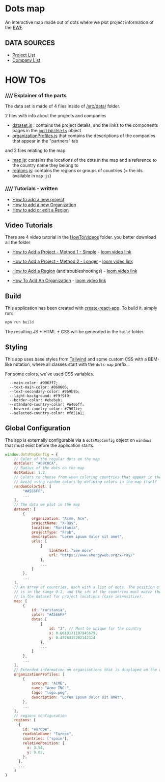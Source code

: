# Dots map

An interactive map made out of dots where we plot project information of the [EWF](https://www.energyweb.org/).

## DATA SOURCES

- [Project List](https://docs.google.com/spreadsheets/d/1xFa9h8hoI8dXxrx6I_9XPfoEk-QUOKJ6C-uELhDJEnk/edit#gid=281767465)
- [Company List](https://docs.google.com/spreadsheets/d/1xbzTPciBTE7KnfW4VEB1o7ILuVcdV52TuZCJQxFRKlg/edit#gid=581177707)


# HOW TOs

### ////  Explainer of the parts
The data set is made of 4 files inside of [/src/data/](./src/data/) folder.

2 files with info about the projects and companies

- [dataset.js](./src/data/dataset.js) : contains the project details, and the links to the components pages in the [`builtWithUrls`](https://github.com/energywebfoundation/ewf-2021-projectMap/blob/5ac084f6d12612a7c56bac455db7f27f5d294e43/src/data/dataset.js#L481) object
- [organizationProfiles.js](./src/data/organizationProfiles.js) that contains the descriptions of the companies that appear in the "partners" tab

and 2 files relating to the map

- [map.js](./src/data/map.js): contains the locations of the dots in the map and a reference to the country name they belong to
- [regions.js](./src/data/regions.js): contains the regions or groups of countries (= the ids available in `map.js`)


### //// Tutorials - written
- [How to add a new project](./HowTo/AddAProject.md)
- [How to add a new Organization](./HowTo/AddAnOrganization.md)
- [How to add or edit a Region](./HowTo/AddRegions.md)

## Video Tutorials
There are 4 video tutorial in the [HowTo/videos](./HowTo/videos) folder. you better download all the folder

- [How to Add a Project - Method 1 - Simple](./HowTo/videos/EWF-ProjectMap_HowTo1_Add_Project_1_simple.mp4) - [loom video link](https://www.loom.com/share/052e2461073f4449b943291b17148b0a)

- [How to Add a Project - Method 2 - Longer](./HowTo/videos/EWF-ProjectMap_HowTo2_Add_Project_2_longer.mp4) - [loom video link](https://www.loom.com/share/929d4454116c448fba5f4c4b5237121f)
 
- [How to Add a Region](./HowTo/videos/EWF-ProjectMap_HowTo3_Add_Region.mp4) (and troubleshootings)  - [loom video link](https://www.loom.com/share/f13837cfc8fa49d484db652f59fd9b41)

- [How To Add An Organization](./HowTo/videos/EWF-ProjectMap_HowTo4_Add_Organization.mp4)  - [loom video link](https://www.loom.com/share/c9034f3a73dc47ed87a125d126f6ab53)


## Build

This application has been created with [create-react-app](https://create-react-app.dev/). To build it, simply run:

```bash
npm run build
```

The resulting JS + HTML + CSS will be generated in the `build` folder.

## Styling

This app uses base styles from [Tailwind](https://tailwindcss.com/) and some custom CSS with a BEM-like notation, where all classes start with the `dots-map` prefix.

For some colors, we've used CSS variables.

```
  --main-color: #9963f7;
  --text-main-color: #060606;
  --text-secondary-color: #9b9b9b;
  --light-background: #f9f9f9;
  --border-color: #ebebeb;
  --standard-country-color: #a466ff;
  --hovered-country-color: #7907fe;
  --selected-country-color: #fd51a1;
```



## Global Configuration

The app is externally configurable via a `dotsMapConfig` object on `windows` that must exist before the application starts.

```js
window.dotsMapConfig = {
    // Color of the regular dots on the map
    dotColor: "#C8C8CA",
    // Radius of the dots on the map
    dotRadius: 1.2,
    // Colors to choose from when coloring countries that appear in the dataset
    // Avoid using random colors by defining colors in the map itself
    randomColorSet: [
        "#A566FF",
        ...
    ],
    // The data we plot in the map
    dataset: [
        {
            organization: "Acme, Ace",
            projectName: "X-Ray",
            location: "Ruritania",
            projectType: "Frob",
            description: "Lorem ipsum dolor sit amet",
            urls: [
                {
                    linkText: "See more",
                    url: "https://www.energyweb.org/x-ray/"
                },
                ...
            ]
        },
        ...
    ],
    // An array of countries, each with a list of dots. The position of the dots
    // is in the range 0-1, and the ids of the countries must match the ones used
    // in the dataset for project locations (case insensitive).
    map: [
        {
            id: "ruritania",
            color: "#A566FF"
            dots: [
                {
                    id: "3", // Must be unique for the country
                    x: 0.6610171197945679,
                    y: 0.4576315202142314
                },
                ...
            ]
        },
        ...
    ],
    // Extended information on organizations that is displayed on the clients dropdown
    organizationProfiles: [
        {
            acronym: "ACME",
            name: "Acme INC.",
            logo: "logo.png",
            description: "Lorem ipsum dolor sit amet",
        },
        ...
    ],
    // regions configuration
    regions: [
      {
        id: "europe",
        readableName: "Europe",
        countries: ['spain'],
        relativePosition: {
          x: 0.54,
          y: 0.65,
        },
      },
      ...
    ]
}
```
